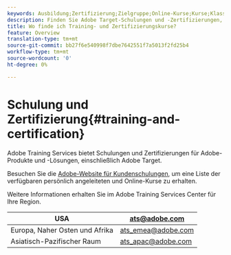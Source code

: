 ```yaml
---
keywords: Ausbildung;Zertifizierung;Zielgruppe;Online-Kurse;Kurse;Klasse;Klassen
description: Finden Sie Adobe Target-Schulungen und -Zertifizierungen, die von Adobe Training Services angeboten werden.
title: Wo finde ich Training- und Zertifizierungskurse?
feature: Overview
translation-type: tm+mt
source-git-commit: bb27f6e540998f7dbe7642551f7a5013f2fd25b4
workflow-type: tm+mt
source-wordcount: '0'
ht-degree: 0%

---
```



# Schulung und Zertifizierung{#training-and-certification}

Adobe Training Services bietet Schulungen und Zertifizierungen für Adobe-Produkte und -Lösungen, einschließlich Adobe Target.

Besuchen Sie die [Adobe-Website für Kundenschulungen](https://training.adobe.com/training/courses.html#solution=adobeTarget), um eine Liste der verfügbaren persönlich angeleiteten und Online-Kurse zu erhalten.

Weitere Informationen erhalten Sie im Adobe Training Services Center für Ihre Region.

| USA | [ats@adobe.com](mailto:ats@adobe.com) |
|---|---|
| Europa, Naher Osten und Afrika | [ats_emea@adobe.com](mailto:ats_emea@adobe.com) |
| Asiatisch-Pazifischer Raum | [ats_apac@adobe.com](mailto:ats_apac@adobe.com) |

